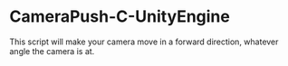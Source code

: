 # CameraPush-C-UnityEngine
This script will make your camera move in a forward direction, whatever angle the camera is at.
